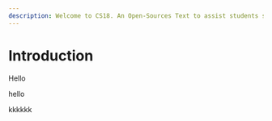 ```yaml
---
description: Welcome to CS18. An Open-Sources Text to assist students studying LCCS.
---
```


# Introduction

Hello

hello

kkkkkk




